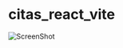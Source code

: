 ﻿# citas_react_vite
![ScreenShot](https://raw.githubusercontent.com/MatiasMarro/citas_react_vite/App.png)
